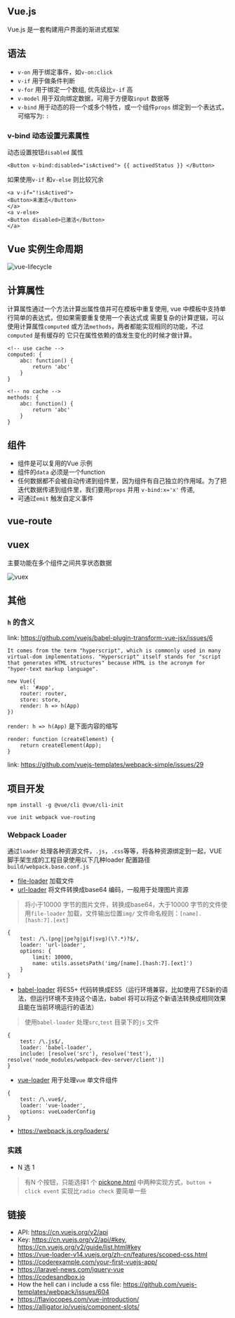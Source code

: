 ## Vue.js

Vue.js 是一套构建用户界面的渐进式框架

## 语法

- `v-on` 用于绑定事件，如`v-on:click`
- `v-if` 用于做条件判断
- `v-for` 用于绑定一个数组, 优先级比`v-if` 高
- `v-model` 用于双向绑定数据，可用于方便取`input` 数据等
- `v-bind` 用于动态的将一个或多个特性，或一个组件`props` 绑定到一个表达式，可缩写为: `:`

### v-bind 动态设置元素属性
动态设置按钮`disabled` 属性
```
<Button v-bind:disabled="isActived"> {{ activedStatus }} </Button>
```
如果使用`v-if` 和`v-else` 则比较冗余
```
<a v-if="!isActived">
<Button>未激活</Button>
</a>
<a v-else>
<Button disabled>已激活</Button>
</a>
```



## Vue 实例生命周期
![vue-lifecycle](../assets/vue-lifecycle.png)

## 计算属性

计算属性通过一个方法计算出属性值并可在模板中重复使用, vue 中模板中支持单行简单的表达式，但如果需要重复使用一个表达式或
需要复杂的计算逻辑，可以使用计算属性`computed` 或方法`methods`，两者都能实现相同的功能，不过`computed` 是有缓存的
它只在属性依赖的值发生变化的时候才做计算。

```
<!-- use cache -->
computed: {
    abc: function() {
        return 'abc'
    }
}

<!-- no cache -->
methods: {
    abc: function() {
        return 'abc'
    }
}
```

## 组件
- 组件是可以复用的Vue 示例
- 组件的`data` 必须是一个function
- 任何数据都不会被自动传递到组件里，因为组件有自己独立的作用域。为了把迭代数据传递到组件里，我们要用`props` 并用
`v-bind:x='x'` 传递,
- 可通过`emit` 触发自定义事件

## vue-route

## vuex
主要功能在多个组件之间共享状态数据

![vuex](../assets/vuex.png)


## 其他

### `h` 的含义
link: https://github.com/vuejs/babel-plugin-transform-vue-jsx/issues/6
```
It comes from the term "hyperscript", which is commonly used in many virtual-dom implementations. "Hyperscript" itself stands for "script that generates HTML structures" because HTML is the acronym for "hyper-text markup language".
```
```
new Vue({
    el: '#app',
    router: router,
    store: store,
    render: h => h(App)
})
```

`render: h => h(App)` 是下面内容的缩写
```
render: function (createElement) {
    return createElement(App);
}
```
link: https://github.com/vuejs-templates/webpack-simple/issues/29

## 项目开发

```
npm install -g @vue/cli @vue/cli-init 
```

```
vue init webpack vue-routing
```

### Webpack Loader
通过`loader` 处理各种资源文件，`.js`，`.css`等等，将各种资源绑定到一起，VUE 脚手架生成的工程目录使用以下几种loader
配置路径`build/webpack.base.conf.js`

- [file-loader](https://webpack.js.org/loaders/file-loader/) 加载文件
- [url-loader](https://webpack.js.org/loaders/url-loader/) 将文件转换成base64 编码，一般用于处理图片资源

> 将小于10000 字节的图片文件，转换成base64，大于10000 字节的文件使用`file-loader` 加载，文件输出位置`img/`
文件命名规则：`[name].[hash:7].[ext]`
```
{
    test: /\.(png|jpe?g|gif|svg)(\?.*)?$/,
    loader: 'url-loader',
    options: {
        limit: 10000,
        name: utils.assetsPath('img/[name].[hash:7].[ext]')
    }
}
```

- [babel-loader](https://webpack.js.org/loaders/babel-loader/) 将ES5+ 代码转换成ES5（运行环境兼容，比如使用了ES新的语法，但运行环境不支持这个语法，babel 将可以将这个新语法转换成相同效果且能在当前环境运行的语法）

> 使用`babel-loader` 处理`src`,`test` 目录下的`js` 文件
```
{
    test: /\.js$/,
    loader: 'babel-loader',
    include: [resolve('src'), resolve('test'), resolve('node_modules/webpack-dev-server/client')]
}
```

- [vue-loader](https://github.com/vuejs/vue-loader) 用于处理`vue` 单文件组件

```
{
    test: /\.vue$/,
    loader: 'vue-loader',
    options: vueLoaderConfig
}
```

- https://webpack.js.org/loaders/

### 实践

- N 选 1
> 有N 个按钮，只能选择1 个
[pickone.html](src/pickone.html) 中两种实现方式，`button + click event` 实现比`radio check` 要简单一些




## 链接

- API: https://cn.vuejs.org/v2/api
- Key: https://cn.vuejs.org/v2/api/#key, https://cn.vuejs.org/v2/guide/list.html#key
- https://vue-loader-v14.vuejs.org/zh-cn/features/scoped-css.html
- https://coderexample.com/your-first-vuejs-app/
- https://laravel-news.com/jquery-vue
- https://codesandbox.io
- How the hell can i include a css file: https://github.com/vuejs-templates/webpack/issues/604
- https://flaviocopes.com/vue-introduction/
- https://alligator.io/vuejs/component-slots/
